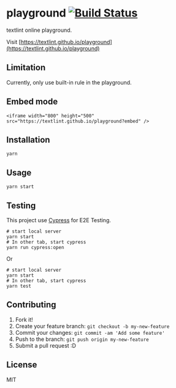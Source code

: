 # playground [![Build Status](https://travis-ci.org/textlint/playground.svg?branch=master)](https://travis-ci.org/textlint/playground)

textlint online playground.

Visit [https://textlint.github.io/playground](https://textlint.github.io/playground)

## Limitation

Currently, only use built-in rule in the playground.

## Embed mode

    <iframe width="800" height="500" src="https://textlint.github.io/playground?embed" />

## Installation

    yarn

## Usage

    yarn start

## Testing

This project use [Cypress](https://www.cypress.io/ "Cypress") for E2E Testing.


    # start local server
    yarn start
    # In other tab, start cypress
    yarn run cypress:open
    
Or

    # start local server
    yarn start
    # In other tab, start cypress
    yarn test

## Contributing

1. Fork it!
2. Create your feature branch: `git checkout -b my-new-feature`
3. Commit your changes: `git commit -am 'Add some feature'`
4. Push to the branch: `git push origin my-new-feature`
5. Submit a pull request :D

## License

MIT
